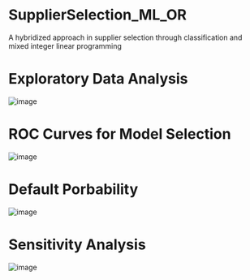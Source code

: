 # SupplierSelection_ML_OR
A hybridized approach in supplier selection through classification and mixed integer linear programming

# Exploratory Data Analysis
![image](https://github.com/adelsakkir/SupplierSelection_ML_OR/assets/63802234/1f88fcfe-b13a-4cdb-90e1-3b5c73be2165)

# ROC Curves for Model Selection
![image](https://github.com/adelsakkir/SupplierSelection_ML_OR/assets/63802234/8ccb05a5-0494-4b7e-9be8-6309aa3763c8)

# Default Porbability
![image](https://github.com/adelsakkir/SupplierSelection_ML_OR/assets/63802234/53db0370-2a5c-4946-92f9-49974e33355a)

# Sensitivity Analysis
![image](https://github.com/adelsakkir/SupplierSelection_ML_OR/assets/63802234/2fe4327a-689f-471a-aeb8-30b17c1339f2)


